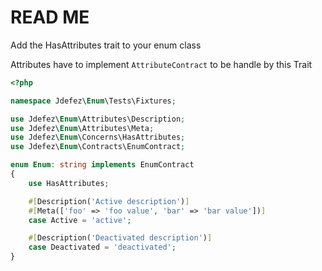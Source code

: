 # READ ME

Add the HasAttributes trait to your enum class

Attributes have to implement `AttributeContract` to be handle by this Trait

```php
<?php

namespace Jdefez\Enum\Tests\Fixtures;

use Jdefez\Enum\Attributes\Description;
use Jdefez\Enum\Attributes\Meta;
use Jdefez\Enum\Concerns\HasAttributes;
use Jdefez\Enum\Contracts\EnumContract;

enum Enum: string implements EnumContract
{
    use HasAttributes;

    #[Description('Active description')]
    #[Meta(['foo' => 'foo value', 'bar' => 'bar value'])]
    case Active = 'active';

    #[Description('Deactivated description')]
    case Deactivated = 'deactivated';
}
```
